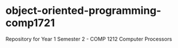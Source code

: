 # object-oriented-programming-comp1721
Repository for Year 1 Semester 2 - COMP 1212 Computer Processors
